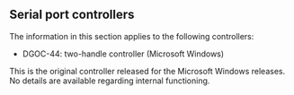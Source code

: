 ## Serial port controllers

The information in this section applies to the following controllers:

- DGOC-44: two-handle controller (Microsoft Windows)

This is the original controller released for the Microsoft Windows releases. No details are available regarding internal functioning.

